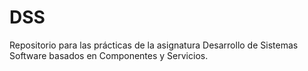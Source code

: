 # DSS
Repositorio para las prácticas de la asignatura Desarrollo de Sistemas Software basados en Componentes y Servicios.
